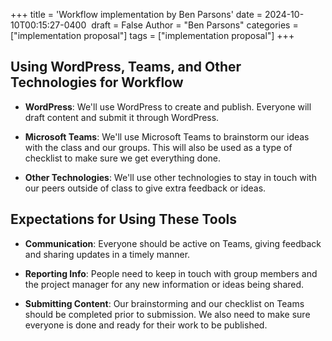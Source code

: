 +++
title = 'Workflow implementation by Ben Parsons'
date = 2024-10-10T00:15:27-0400 ​​
draft = False 
Author = "Ben Parsons"
categories = ["implementation proposal"]
tags = ["implementation proposal"]
+++

## Using WordPress, Teams, and Other Technologies for Workflow

- **WordPress**: We'll use WordPress to create and publish. Everyone will draft content and submit it through WordPress.
  
- **Microsoft Teams**: We'll use Microsoft Teams to brainstorm our ideas with the class and our groups. This will also be used as a type of checklist to make sure we get everything done. 

- **Other Technologies**: We'll use other technologies to stay in touch with our peers outside of class to give extra feedback or ideas.

## Expectations for Using These Tools

- **Communication**: Everyone should be active on Teams, giving feedback and sharing updates in a timely manner. 

- **Reporting Info**: People need to keep in touch with group members and the project manager for any new information or ideas being shared. 

- **Submitting Content**: Our brainstorming and our checklist on Teams should be completed prior to submission. We also need to make sure everyone is done and ready for their work to be published. 
